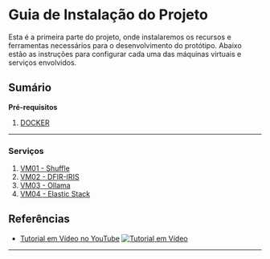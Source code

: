 
# Guia de Instalação do Projeto
Esta é a primeira parte do projeto, onde instalaremos os recursos e ferramentas necessários para o desenvolvimento do protótipo. Abaixo estão as instruções para configurar cada uma das máquinas virtuais e serviços envolvidos.

## Sumário
**Pré-requisitos**
1. [DOCKER](https://github.com/carlossilva9867/soc-opensource-ia/blob/main/PARTE%201%20-%20INSTALACAO/000-docker_install.md)
---
### Serviços
1. [VM01 - Shuffle](https://github.com/carlossilva9867/soc-opensource-ia/blob/main/PARTE%201%20-%20INSTALACAO/001-shuffler_install.md)
2. [VM02 - DFIR-IRIS](https://github.com/carlossilva9867/soc-opensource-ia/blob/main/PARTE%201%20-%20INSTALACAO/002-dfir-iris_install.md)
3. [VM03 - Ollama](https://github.com/carlossilva9867/soc-opensource-ia/blob/main/PARTE%201%20-%20INSTALACAO/004-ollama_install.md)
4. [VM04 - Elastic Stack](https://github.com/carlossilva9867/soc-opensource-ia/blob/main/PARTE%201%20-%20INSTALACAO/003-elk-stack_install.md)

## Referências

- [Tutorial em Vídeo no YouTube](https://www.youtube.com/watch?v=_-4FGRYBp18)
[![Tutorial em Vídeo](https://img.youtube.com/vi/_-4FGRYBp18/maxresdefault.jpg)](https://www.youtube.com/watch?v=_-4FGRYBp18)

---
